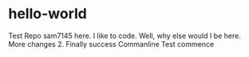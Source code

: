# hello-world
Test Repo
sam7145 here. I like to code. Well, why else would I be here.
More changes 2.
Finally success
Commanline Test commence
